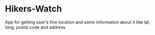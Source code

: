 # Hikers-Watch

App for getting user's fine location and some information about it like lat, long, postal code and address

